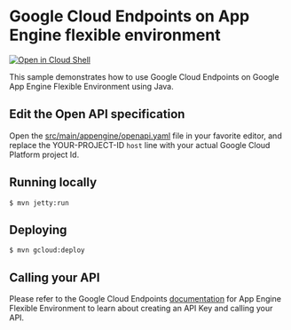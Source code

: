 # Google Cloud Endpoints on App Engine flexible environment

<a href="https://console.cloud.google.com/cloudshell/open?git_repo=https://github.com/GoogleCloudPlatform/java-docs-samples&page=editor&open_in_editor=flexible/endpoints/README.md">
<img alt="Open in Cloud Shell" src ="http://gstatic.com/cloudssh/images/open-btn.png"></a>

This sample demonstrates how to use Google Cloud Endpoints on Google App Engine Flexible Environment using Java.

## Edit the Open API specification

Open the [src/main/appengine/openapi.yaml](src/main/appengine/openapi.yaml) file in your favorite editor, and replace the YOUR-PROJECT-ID `host` line with your actual Google Cloud Platform project Id.

## Running locally
    $ mvn jetty:run

## Deploying
    $ mvn gcloud:deploy

## Calling your API

Please refer to the Google Cloud Endpoints [documentation](https://cloud.google.com/endpoints/docs/app-engine/) for App Engine Flexible Environment to learn about creating an API Key and calling your API.

